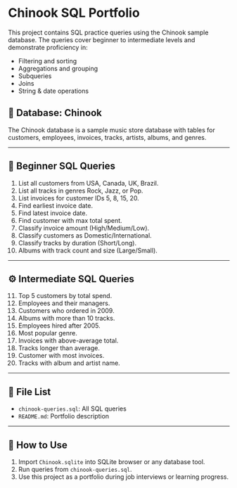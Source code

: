 
# Chinook SQL Portfolio

This project contains SQL practice queries using the Chinook sample database. The queries cover beginner to intermediate levels and demonstrate proficiency in:

- Filtering and sorting
- Aggregations and grouping
- Subqueries
- Joins
- String & date operations

## 📘 Database: Chinook

The Chinook database is a sample music store database with tables for customers, employees, invoices, tracks, artists, albums, and genres.

---

## 🔰 Beginner SQL Queries

1. List all customers from USA, Canada, UK, Brazil.
2. List all tracks in genres Rock, Jazz, or Pop.
3. List invoices for customer IDs 5, 8, 15, 20.
4. Find earliest invoice date.
5. Find latest invoice date.
6. Find customer with max total spent.
7. Classify invoice amount (High/Medium/Low).
8. Classify customers as Domestic/International.
9. Classify tracks by duration (Short/Long).
10. Albums with track count and size (Large/Small).

---

## ⚙️ Intermediate SQL Queries

11. Top 5 customers by total spend.
12. Employees and their managers.
13. Customers who ordered in 2009.
14. Albums with more than 10 tracks.
15. Employees hired after 2005.
16. Most popular genre.
17. Invoices with above-average total.
18. Tracks longer than average.
19. Customer with most invoices.
20. Tracks with album and artist name.

---

## 📂 File List

- `chinook-queries.sql`: All SQL queries
- `README.md`: Portfolio description

---

## 🚀 How to Use

1. Import `Chinook.sqlite` into SQLite browser or any database tool.
2. Run queries from `chinook-queries.sql`.
3. Use this project as a portfolio during job interviews or learning progress.
